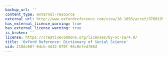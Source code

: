```yaml
---
backup_url: ''
content_type: external-resource
external_url: http://www.oxfordreference.com/view/10.1093/acref/9780195123715.001.0001/acref-9780195123715
has_external_licence_warning: true
has_external_license_warning: true
is_broken: ''
license: https://creativecommons.org/licenses/by-nc-sa/4.0/
title: 'Oxford Reference: Dictionary of Social Science'
uid: 218dc60f-64cb-4d32-870f-94c8efedf68d
---
```

